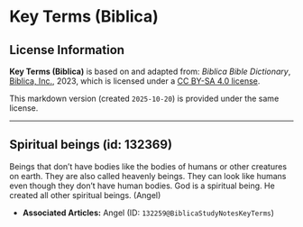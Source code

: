 # Key Terms (Biblica)

## License Information

**Key Terms (Biblica)** is based on and adapted from: _Biblica Bible Dictionary_, [Biblica, Inc.](https://www.biblica.com/), 2023, which is licensed under a [CC BY-SA 4.0 license](https://creativecommons.org/licenses/by-sa/4.0/legalcode.en).

This markdown version (created `2025-10-20`) is provided under the same license.



--------------------------------

## Spiritual beings (id: 132369)

Beings that don’t have bodies like the bodies of humans or other creatures on earth. They are also called heavenly beings. They can look like humans even though they don’t have human bodies. God is a spiritual being. He created all other spiritual beings. (Angel)

* **Associated Articles:** Angel (ID: `132259@BiblicaStudyNotesKeyTerms`)

